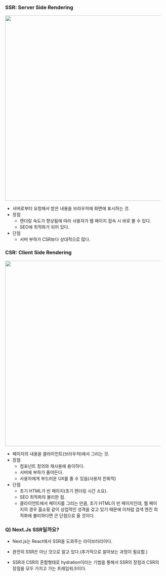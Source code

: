### SSR: Server Side Rendering

<p align='center'><img src='https://user-images.githubusercontent.com/85447054/196355037-227f1e8a-3700-4ea7-a5c8-a7e9d96af688.png' width='600'></p>

  - 서버로부터 요청해서 받은 내용을 브라우저에 화면에 표시하는 것.
  - 장점
    - 랜더링 속도가 향상됨에 따라 사용자가 웹 페이지 접속 시 바로 볼 수 있다.
    - SEO에 최적화가 되어 있다.
  - 단점
    - 서버 부하가 CSR보다 상대적으로 많다.
    
### CSR: Client Side Rendering

<p align='center'><img src='https://user-images.githubusercontent.com/85447054/196355055-89258ef0-4043-4945-8a63-41064b75cfb7.png' width='600'></p>

  - 페이지의 내용을 클라이언트(브라우저)에서 그리는 것.
  - 장점
    - 컴포넌트 정의와 재사용에 용이하다.
    - 서버에 부하가 줄어든다.
    - 사용자에게 부드러운 UX를 줄 수 있음(사용자 친화적)
  - 단점
    - 초기 HTML가 빈 페이지(초기 렌더링 시간 소요).
    - SEO 최적화의 불리한 점.
    - 클라이언트에서 페이지를 그리는 만큼, 초기 HTML이 빈 페이지인데, 웹 페이지의 경우 홈쇼핑 같이 상업적인 성격을 갖고 있기 때문에 이처럼 검색 엔진 최적화에 불리하다면 큰 단점으로 올 것이다.
    
### Q) Next.Js SSR일까요?
  - Next.js는 React에서 SSR을 도와주는 라이브러리이다.

  - 완전히 SSR은 아닌 것으로 알고 있다.(추가적으로 알아보는 과정이 필요함.)
  - SSR과 CSR의 혼합형태로 hydration이라는 기법을 통해서 SSR의 장점과 CSR의 장점을 모두 가지고 가는 프레임워크이다.
